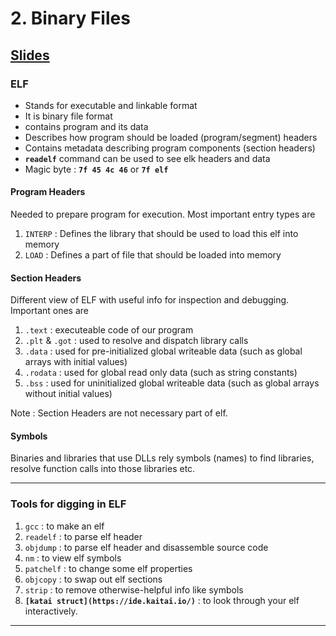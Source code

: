 # 2. Binary Files

## [Slides](https://docs.google.com/presentation/d/1wrX8tvwaxIEk5hx4OtQmPqps-MScIaDO-9bTKQqr8vI/edit?usp=sharing)

### ELF

* Stands for executable and linkable format
* It is binary file format
* contains program and its data
* Describes how program should be loaded (program/segment) headers
* Contains metadata describing program components (section headers)
* **`readelf`** command can be used to see elk headers and data
* Magic byte : **`7f 45 4c 46`** or **`7f elf`**

#### Program Headers

Needed to prepare program for execution. Most important entry types are

1. `INTERP` : Defines the library that should be used to load this elf into memory
2. `LOAD` : Defines a part of file that should be loaded into memory

#### Section Headers

Different view of ELF with useful info for inspection and debugging. Important ones are

1. `.text` : executeable code of our program
2. `.plt` & `.got` : used to resolve and dispatch library calls
3. `.data` : used for pre-initialized global writeable data (such as global arrays with initial values)
4. `.rodata` : used for global read only data (such as string constants)
5. `.bss` : used for uninitialized global writeable data (such as global arrays without initial values)

Note : Section Headers are not necessary part of elf.

#### Symbols

Binaries and libraries that use DLLs rely symbols (names) to find libraries, resolve function calls into those libraries etc.

***

### Tools for digging in ELF

1. `gcc` : to make an elf
2. `readelf` : to parse elf header
3. `objdump` : to parse elf header and disassemble source code
4. `nm` : to view elf symbols
5. `patchelf` : to change some elf properties
6. `objcopy` : to swap out elf sections
7. `strip` : to remove otherwise-helpful info like symbols
8. **`[katai struct](https://ide.kaitai.io/)`** : to look through your elf interactively.

***
